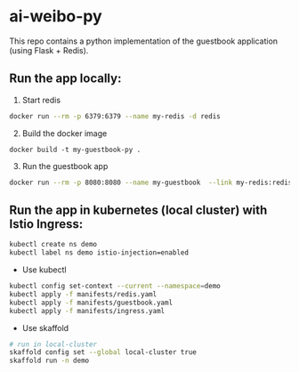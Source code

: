 # ai-weibo-py

This repo contains a python implementation of the guestbook application (using Flask + Redis).


## Run the app locally:

1. Start redis
```bash
docker run --rm -p 6379:6379 --name my-redis -d redis
```

2. Build the docker image
```
docker build -t my-guestbook-py .
```

3. Run the guestbook app
```bash
docker run --rm -p 8080:8080 --name my-guestbook  --link my-redis:redis my-guestbook-py
```

## Run the app in kubernetes (local cluster) with Istio Ingress:

```bash
kubectl create ns demo
kubectl label ns demo istio-injection=enabled
```

- Use kubectl
```bash
kubectl config set-context --current --namespace=demo
kubectl apply -f manifests/redis.yaml
kubectl apply -f manifests/guestbook.yaml
kubectl apply -f manifests/ingress.yaml
```


- Use skaffold
```bash
# run in local-cluster
skaffold config set --global local-cluster true
skaffold run -n demo
```
